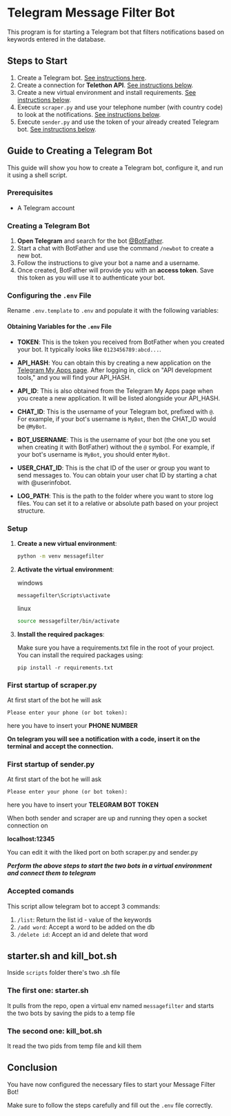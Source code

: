 # Telegram Message Filter Bot

This program is for starting a Telegram bot that filters notifications based on keywords entered in the database.

## Steps to Start

1. Create a Telegram bot. [See instructions here](#creating-a-telegram-bot).
2. Create a connection for **Telethon API**. [See instructions below](#configuring-the-env-file).
3. Create a new virtual environment and install requirements. [See instructions below](#setup).
4. Execute `scraper.py` and use your telephone number (with country code) to look at the notifications. [See instructions below](#first-startup-of-scraperpy).
5. Execute `sender.py` and use the token of your already created Telegram bot. [See instructions below](#first-startup-of-senderpy).

## Guide to Creating a Telegram Bot

This guide will show you how to create a Telegram bot, configure it, and run it using a shell script.

### Prerequisites

- A Telegram account

### Creating a Telegram Bot

1. **Open Telegram** and search for the bot [@BotFather](https://t.me/botfather).
2. Start a chat with BotFather and use the command `/newbot` to create a new bot.
3. Follow the instructions to give your bot a name and a username.
4. Once created, BotFather will provide you with an **access token**. Save this token as you will use it to authenticate your bot.

### Configuring the `.env` File

Rename `.env.template` to `.env` and populate it with the following variables:


#### Obtaining Variables for the `.env` File

- **TOKEN**: This is the token you received from BotFather when you created your bot. It typically looks like `0123456789:abcd...`.
  
- **API_HASH**: You can obtain this by creating a new application on the [Telegram My Apps page](https://my.telegram.org/apps). After logging in, click on "API development tools," and you will find your API_HASH.

- **API_ID**: This is also obtained from the Telegram My Apps page when you create a new application. It will be listed alongside your API_HASH.

- **CHAT_ID**: This is the username of your Telegram bot, prefixed with `@`. For example, if your bot's username is `MyBot`, then the CHAT_ID would be `@MyBot`.

- **BOT_USERNAME**: This is the username of your bot (the one you set when creating it with BotFather) without the `@` symbol. For example, if your bot's username is `MyBot`, you should enter `MyBot`.

- **USER_CHAT_ID**: This is the chat ID of the user or group you want to send messages to. You can obtain your user chat ID by starting a chat with @userinfobot.

- **LOG_PATH**: This is the path to the folder where you want to store log files. You can set it to a relative or absolute path based on your project structure.

### Setup

1. **Create a new virtual environment**:

   ```bash
   python -m venv messagefilter

2. **Activate the virtual environment**:
   
   windows
   ```
   messagefilter\Scripts\activate
   ```

   linux
   ```bash
   source messagefilter/bin/activate

3. **Install the required packages**:
  
   Make sure you have a requirements.txt file in the root of your project. You can install the required packages using:

   ``` 
   pip install -r requirements.txt

### First startup of scraper.py

At first start of the bot he will ask 

`Please enter your phone (or bot token):`

here you have to insert your **PHONE NUMBER**

**On telegram you will see a notification with a code, insert it on the terminal and accept the connection.**

### First startup of sender.py

At first start of the bot he will ask 

`Please enter your phone (or bot token):`

here you have to insert your **TELEGRAM BOT TOKEN**


When both sender and scraper are up and running they open a socket connection on 

**localhost:12345**

You can edit it with the liked port on both scraper.py and sender.py

***Perform the above steps to start the two bots in a virtual environment and connect them to telegram***

### Accepted comands

This script allow telegram bot to accept 3 commands:

1. `/list`: Return the list id - value of the keywords
2. `/add word`: Accept a word to be added on the db
3. `/delete id`: Accept an id and delete that word

## starter.sh and kill_bot.sh

Inside `scripts` folder there's two .sh file

### The first one: starter.sh

It pulls from the repo, open a virtual env named `messagefilter` and starts the two bots by saving the pids to a temp file

### The second one: kill_bot.sh

It read the two pids from temp file and kill them

## Conclusion

You have now configured the necessary files to start your Message Filter Bot! 

Make sure to follow the steps carefully and fill out the `.env` file correctly.
